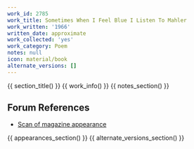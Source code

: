 ```yaml
---
work_id: 2785
work_title: Sometimes When I Feel Blue I Listen To Mahler
work_written: '1966'
written_date: approximate
work_collected: 'yes'
work_category: Poem
notes: null
icon: material/book
alternate_versions: []
---
```


{{ section_title() }}
{{ work_info() }}
{{ notes_section() }}
## Forum References
- [Scan of magazine appearance](https://bukowskiforum.com/threads/sometimes-when-i-feel-blue-i-listen-to-mahler.7071/)

{{ appearances_section() }}
{{ alternate_versions_section() }}
